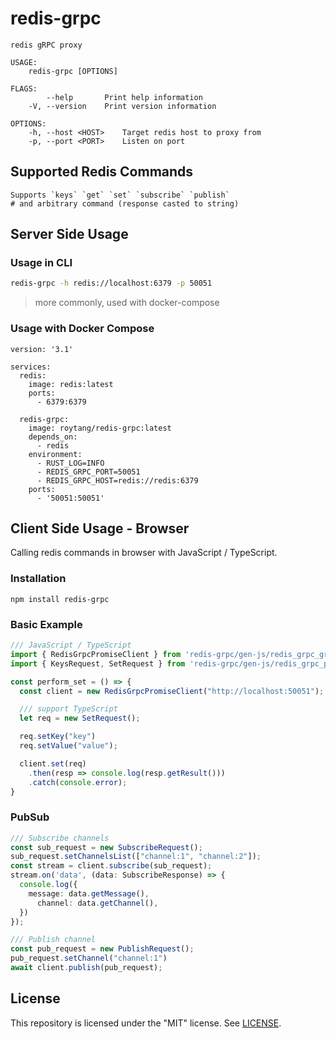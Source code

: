 # redis-grpc
```
redis gRPC proxy

USAGE:
    redis-grpc [OPTIONS]

FLAGS:
        --help       Print help information
    -V, --version    Print version information

OPTIONS:
    -h, --host <HOST>    Target redis host to proxy from
    -p, --port <PORT>    Listen on port
```

## Supported Redis Commands
```
Supports `keys` `get` `set` `subscribe` `publish` 
# and arbitrary command (response casted to string)
```

## Server Side Usage
### Usage in CLI
```sh
redis-grpc -h redis://localhost:6379 -p 50051
```
> more commonly, used with docker-compose
### Usage with Docker Compose
```docker
version: '3.1'

services:
  redis:
    image: redis:latest
    ports:
      - 6379:6379

  redis-grpc:
    image: roytang/redis-grpc:latest
    depends_on:
      - redis
    environment:
      - RUST_LOG=INFO
      - REDIS_GRPC_PORT=50051
      - REDIS_GRPC_HOST=redis://redis:6379
    ports:
      - '50051:50051'
```

## Client Side Usage - Browser
Calling redis commands in browser with JavaScript / TypeScript.
### Installation
```
npm install redis-grpc
```
### Basic Example
```typescript
/// JavaScript / TypeScript
import { RedisGrpcPromiseClient } from 'redis-grpc/gen-js/redis_grpc_grpc_web_pb';
import { KeysRequest, SetRequest } from 'redis-grpc/gen-js/redis_grpc_pb';

const perform_set = () => {
  const client = new RedisGrpcPromiseClient("http://localhost:50051");

  /// support TypeScript
  let req = new SetRequest();

  req.setKey("key")
  req.setValue("value");

  client.set(req)
    .then(resp => console.log(resp.getResult()))
    .catch(console.error);
}
```

### PubSub
```typescript
/// Subscribe channels
const sub_request = new SubscribeRequest();
sub_request.setChannelsList(["channel:1", "channel:2"]);
const stream = client.subscribe(sub_request);
stream.on('data', (data: SubscribeResponse) => {
  console.log({
    message: data.getMessage(),
      channel: data.getChannel(),
  })
});

/// Publish channel
const pub_request = new PublishRequest();
pub_request.setChannel("channel:1")
await client.publish(pub_request);
```

## License
This repository is licensed under the "MIT" license. See [LICENSE](LICENSE).